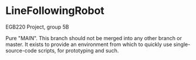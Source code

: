 # LineFollowingRobot
EGB220 Project, group 5B

Pure "MAIN". This branch should not be merged into any other branch or master. It exists to provide an environment from which to quickly use single-source-code scripts, for prototyping and such.